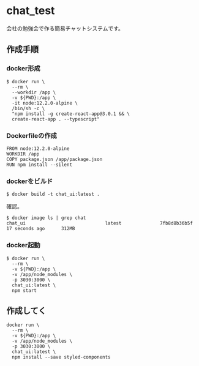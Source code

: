 # chat_test

会社の勉強会で作る簡易チャットシステムです。

## 作成手順


### docker形成

```
$ docker run \
  --rm \
  --workdir /app \
  -v ${PWD}:/app \
  -it node:12.2.0-alpine \
  /bin/sh -c \
  "npm install -g create-react-app@3.0.1 && \
  create-react-app . --typescript"
```

### Dockerfileの作成

```
FROM node:12.2.0-alpine
WORKDIR /app
COPY package.json /app/package.json
RUN npm install --silent
```

### dockerをビルド

```
$ docker build -t chat_ui:latest .
```

確認。

```
$ docker image ls | grep chat
chat_ui                             latest              7fb8d8b36b5f        17 seconds ago      312MB
```

### docker起動

```
$ docker run \
  --rm \
  -v ${PWD}:/app \
  -v /app/node_modules \
  -p 3030:3000 \
  chat_ui:latest \
  npm start
```

## 作成してく

```
docker run \
  --rm \
  -v ${PWD}:/app \
  -v /app/node_modules \
  -p 3030:3000 \
  chat_ui:latest \
  npm install --save styled-components
```
